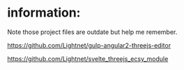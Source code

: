 # information:
  Note those project files are outdate but help me remember.

https://github.com/Lightnet/gulp-angular2-threejs-editor

https://github.com/Lightnet/svelte_threejs_ecsy_module

